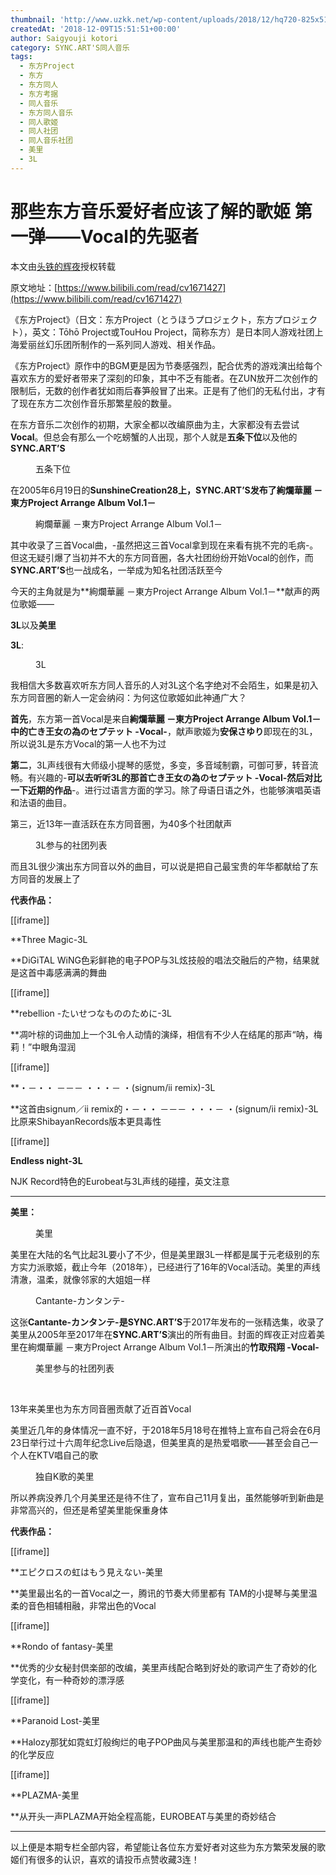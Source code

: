 ```yaml
---
thumbnail: 'http://www.uzkk.net/wp-content/uploads/2018/12/hq720-825x510.jpg'
createdAt: '2018-12-09T15:51:51+00:00'
author: Saigyouji kotori
category: SYNC.ART'S同人音乐
tags:
  - 东方Project
  - 东方
  - 东方同人
  - 东方考据
  - 同人音乐
  - 东方同人音乐
  - 同人歌姬
  - 同人社团
  - 同人音乐社团
  - 美里
  - 3L
---
```


# 那些东方音乐爱好者应该了解的歌姬 第一弹——Vocal的先驱者

本文由[头铁的辉夜](https://space.bilibili.com/233591)授权转载

原文地址：[https://www.bilibili.com/read/cv1671427](https://www.bilibili.com/read/cv1671427)

《东方Project》（日文：东方Project（とうほうプロジェクト，东方プロジェクト），英文：Tōhō Project或TouHou Project，简称东方）是日本同人游戏社团上海爱丽丝幻乐团所制作的一系列同人游戏、相关作品。

《东方Project》原作中的BGM更是因为节奏感强烈，配合优秀的游戏演出给每个喜欢东方的爱好者带来了深刻的印象，其中不乏有能者。在ZUN放开二次创作的限制后，无数的创作者犹如雨后春笋般冒了出来。正是有了他们的无私付出，才有了现在东方二次创作音乐那繁星般的数量。

在东方音乐二次创作的初期，大家全都以改编原曲为主，大家都没有去尝试**Vocal**。但总会有那么一个吃螃蟹的人出现，那个人就是**五条下位**以及他的**SYNC.ART’S**

<figure>
  <img src="https://i0.hdslb.com/bfs/article/3c18fc5203e71d1c61781b587eaeebc8291fd53d.png@636w_766h.webp" alt=""/>
  <figcaption>五条下位</figcaption>
</figure>

在2005年6月19日的**SunshineCreation28上，SYNC.ART’S发布了絢爛華麗 －東方Project Arrange Album Vol.1－**

<figure>
  <img src="https://i0.hdslb.com/bfs/article/bd697ab80aff0f3f09a261fe873b9ce07c24c141.jpg@852w_852h.webp" alt=""/>
  <figcaption>絢爛華麗 －東方Project Arrange Album Vol.1－</figcaption>
</figure>

其中收录了三首Vocal曲，-虽然把这三首Vocal拿到现在来看有挑不完的毛病-。但这无疑引爆了当初并不大的东方同音圈，各大社团纷纷开始Vocal的创作，而**SYNC.ART’S**也一战成名，一举成为知名社团活跃至今

今天的主角就是为**絢爛華麗 －東方Project Arrange Album Vol.1－**献声的两位歌姬——

**3L**以及**美里**

**3L**:

<figure>
  <img src="https://i0.hdslb.com/bfs/article/509c322a2a7905fe14f3f729448ac4435bba43dc.png@1278w_1704h.webp" alt=""/>
  <figcaption>3L</figcaption>
</figure>

我相信大多数喜欢听东方同人音乐的人对3L这个名字绝对不会陌生，如果是初入东方同音圈的新人一定会纳闷：为何这位歌姬如此神通广大？

**首先**，东方第一首Vocal是来自**絢爛華麗 －東方Project Arrange Album Vol.1－**中的**亡き王女の為のセプテット -Vocal-**，献声歌姬为**安保さゆり**即现在的3L，所以说3L是东方Vocal的第一人也不为过

**第二**，3L声线很有大师级小提琴的感觉，多变，多音域制霸，可御可萝，转音流畅。有兴趣的-**可以去听听3L的那首亡き王女の為のセプテット -Vocal-然后对比一下近期的作品**-。进行过语言方面的学习。除了母语日语之外，也能够演唱英语和法语的曲目。

第三，近13年一直活跃在东方同音圈，为40多个社团献声

<figure>
  <img src="http://www.uzkk.net/wp-content/uploads/2018/12/00003.png" alt=""/>
  <figcaption>3L参与的社团列表</figcaption>
</figure>

而且3L很少演出东方同音以外的曲目，可以说是把自己最宝贵的年华都献给了东方同音的发展上了

**代表作品：**

[[iframe]]

**Three Magic-3L

**DiGiTAL WiNG色彩鲜艳的电子POP与3L炫技般的唱法交融后的产物，结果就是这首中毒感满满的舞曲

[[iframe]]

**rebellion -たいせつなもののために-3L

**凋叶棕的词曲加上一个3L令人动情的演绎，相信有不少人在结尾的那声“呐，梅莉！”中眼角湿润

[[iframe]]

**・－・・ －－－ ・・・－ ・(signum/ii remix)-3L

**这首由signum／ii remix的・－・・ －－－ ・・・－ ・(signum/ii remix)-3L比原来ShibayanRecords版本更具毒性

[[iframe]]

**Endless night-3L**

NJK Record特色的Eurobeat与3L声线的碰撞，英文注意

---

**美里：**

<figure>
  <img src="http://www.uzkk.net/wp-content/uploads/2018/12/00004.png" alt=""/>
  <figcaption>美里</figcaption>
</figure>

美里在大陆的名气比起3L要小了不少，但是美里跟3L一样都是属于元老级别的东方实力派歌姬，截止今年（2018年），已经进行了16年的Vocal活动。美里的声线清澈，温柔，就像邻家的大姐姐一样

<figure>
  <img src="http://www.uzkk.net/wp-content/uploads/2018/12/00005.png" alt=""/>
  <figcaption>Cantante-カンタンテ-</figcaption>
</figure>

这张**Cantante-カンタンテ-是SYNC.ART’S**于2017年发布的一张精选集，收录了美里从2005年至2017年在**SYNC.ART’S**演出的所有曲目。封面的辉夜正对应着美里在絢爛華麗 －東方Project Arrange Album Vol.1－所演出的**竹取飛翔 -Vocal-**

<figure>
  <img src="http://www.uzkk.net/wp-content/uploads/2018/12/00006.png" alt=""/>
  <figcaption>美里参与的社团列表</figcaption>
</figure>

 

13年来美里也为东方同音圈贡献了近百首Vocal

美里近几年的身体情况一直不好，于2018年5月18号在推特上宣布自己将会在6月23日举行过十六周年纪念Live后隐退，但美里真的是热爱唱歌——甚至会自己一个人在KTV唱自己的歌

<figure>
  <img src="http://www.uzkk.net/wp-content/uploads/2018/12/001-1-1024x763.png" alt=""/>
  <figcaption>独自K歌的美里</figcaption>
</figure>

所以养病没养几个月美里还是待不住了，宣布自己11月复出，虽然能够听到新曲是非常高兴的，但还是希望美里能保重身体

**代表作品：**

[[iframe]]

**エピクロスの虹はもう見えない-美里

**美里最出名的一首Vocal之一，腾讯的节奏大师里都有 TAM的小提琴与美里温柔的音色相辅相融，非常出色的Vocal

[[iframe]]

**Rondo of fantasy-美里

**优秀的少女秘封倶楽部的改编，美里声线配合略到好处的歌词产生了奇妙的化学变化，有一种奇妙的漂浮感

[[iframe]]

**Paranoid Lost-美里

**Halozy那犹如霓虹灯般绚烂的电子POP曲风与美里那温和的声线也能产生奇妙的化学反应

[[iframe]]

**PLAZMA-美里

**从开头一声PLAZMA开始全程高能，EUROBEAT与美里的奇妙结合

---

以上便是本期专栏全部内容，希望能让各位东方爱好者对这些为东方繁荣发展的歌姬们有很多的认识，喜欢的请投币点赞收藏3连！

